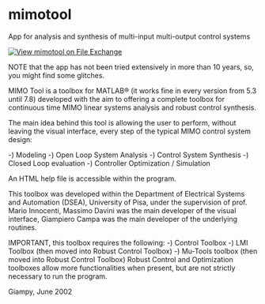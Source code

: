 # mimotool
App for analysis and synthesis of multi-input multi-output control systems

[![View mimotool on File Exchange](https://www.mathworks.com/matlabcentral/images/matlab-file-exchange.svg)](https://www.mathworks.com/matlabcentral/fileexchange/1047-mimotool)

NOTE that the app has not been tried extensively in more than 10 years, so, you might find some glitches.

MIMO Tool is a toolbox for MATLAB&reg; (it works fine in every version from 5.3 until 7.8) developed with the aim to offering a complete toolbox for continuous time MIMO linear systems analysis and robust control synthesis.

The main idea behind this tool is allowing the user to perform, without leaving the visual interface, every step of the typical MIMO control system design:

-) Modeling
-) Open Loop System Analysis
-) Control System Synthesis
-) Closed Loop evaluation
-) Controller Optimization / Simulation

An HTML help file is accessible within the program.

This toolbox was developed within the Department of Electrical Systems and Automation (DSEA), University of Pisa, under the supervision of prof. Mario Innocenti, Massimo Davini was the main developer of the visual interface, Giampiero Campa was the main developer of the underlying routines.

IMPORTANT, this toolbox requires the following:
-) Control Toolbox
-) LMI Toolbox (then moved into Robust Control Toolbox)
-) Mu-Tools toolbox (then moved into Robust Control Toolbox)
Robust Control and Optimization toolboxes allow more functionalities when present, but are not strictly necessary to run the program.

Giampy, June 2002
